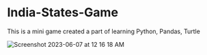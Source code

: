 # India-States-Game
This is a mini game created a part of learning Python, Pandas, Turtle


![Screenshot 2023-06-07 at 12 16 18 AM](https://github.com/abhijitpaul0212/India-States-Game/assets/9966441/7d9b047f-42c6-4e66-8a22-01e61a1e51c0)
